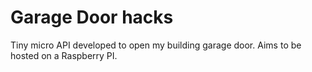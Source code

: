 # Garage Door hacks

Tiny micro API developed to open my building garage door.
Aims to be hosted on a Raspberry PI.
